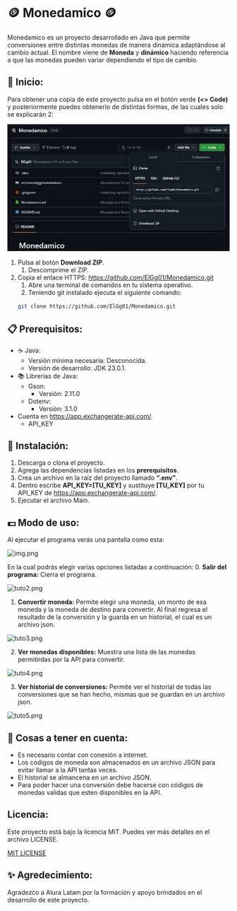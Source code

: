# 🪙 Monedamico 🪙

Monedamico es un proyecto desarrollado en Java que permite conversiones entre distintas monedas de manera dinámica adaptándose al cambio actual. El nombre viene de **Moneda** y **dinámico** haciendo referencia a que las monedas pueden variar dependiendo el tipo de cambio.

## 🚀 Inicio:

Para obtener una copia de este proyecto pulsa en el botón verde **(<> Code)** y posteriormente puedes obtenerlo de distintas formas, de las cuales solo se explicarán 2:

![img.png](src/resources/dowload_project.png)

1. Pulsa al botón **Download ZIP**.
   1. Descomprime el ZIP.
2. Copia el enlace HTTPS: https://github.com/ElGg01/Monedamico.git
   1. Abre una terminal de comandos en tu sistema operativo.
   2. Teniendo git instalado ejecuta el siguiente comando:
   ```bash
   git clone https://github.com/ElGg01/Monedamico.git
    ```

## 📋 Prerequisitos:

- ☕ Java:
  - Versión minima necesaria: Desconocida.
  - Versión de desarrollo: JDK 23.0.1.
- 📚 Librerias de Java:
  - Gson:
    - Versión: 2.11.0
  - Dotenv:
    - Versión: 3.1.0
- Cuenta en https://app.exchangerate-api.com/.
  - API_KEY

## 🔧 Instalación:

1. Descarga o clona el proyecto.
2. Agrega las dependencias listadas en los **prerequisitos**.
3. Crea un archivo en la raíz del proyecto llamado **".env"**.
4. Dentro escribe **API_KEY=[TU_KEY]** y sustituye **[TU_KEY]** por tu API_KEY de https://app.exchangerate-api.com/.
5. Ejecutar el archivo Main.

## 💵 Modo de uso:

Al ejecutar el programa verás una pantalla como esta:

![img.png](src/resources/tuto1.png)

En la cual podrás elegir varías opciones listadas a continuación:
0. **Salir del programa:** Cierra el programa.

![tuto2.png](src/resources/tuto2.png)

1. **Convertir moneda:** Permite elegir una moneda, un monto de esa moneda y la moneda de destino para convertir. Al final regresa el resultado de la conversión y la guarda en un historial, el cual es un archivo json.

![tuto3.png](src/resources/tuto3.png)

2. **Ver monedas disponibles:** Muestra una lista de las monedas permitirdas por la API para convertir.

![tuto4.png](src/resources/tuto4.png)

3. **Ver historial de conversiones:** Permite ver el historial de todas las conversiones que se han hecho, mismas que se guardan en un archivo json.

![tuto5.png](src/resources/tuto5.png)

## 👀 Cosas a tener en cuenta:
- Es necesario contar con conexión a internet.
- Los códigos de moneda son almacenados en un archivo JSON para evitar llamar a la API tantas veces.
- El historial se almancena en un archivo JSON.
- Para poder hacer una conversión debe hacerse con códigos de monedas validas que esten disponibles en la API.

## Licencia:
Este proyecto está bajo la licencia MIT. Puedes ver más detalles en el archivo LICENSE.

[MIT LICENSE](LICENSE)

## ✨ Agredecimiento:
Agradezco a Alura Latam por la formación y apoyo brindados en el desarrollo de este proyecto.